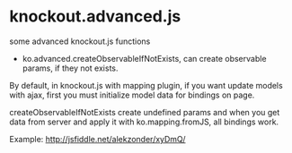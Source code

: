 # knockout.advanced.js

some advanced knockout.js functions

* ko.advanced.createObservableIfNotExists, can create observable params, if they not exists.

 By default, in knockout.js with mapping plugin, if you want update models with ajax, first you must initialize model data for bindings on page.

 createObservableIfNotExists create undefined params and when you get data from server and apply it with ko.mapping.fromJS, all bindings work.

Example: http://jsfiddle.net/alekzonder/xyDmQ/